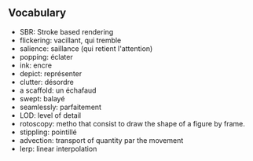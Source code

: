 ## Vocabulary

* SBR: Stroke based rendering
* flickering: vacillant, qui tremble
* salience: saillance (qui retient l'attention)
* popping: éclater
* ink: encre
* depict: représenter
* clutter: désordre
* a scaffold: un échafaud
* swept: balayé
* seamlessly: parfaitement
* LOD: level of detail
* rotoscopy: metho that consist to draw the shape of a figure by frame.
* stippling: pointillé
* advection: transport of quantity par the movement
* lerp: linear interpolation
